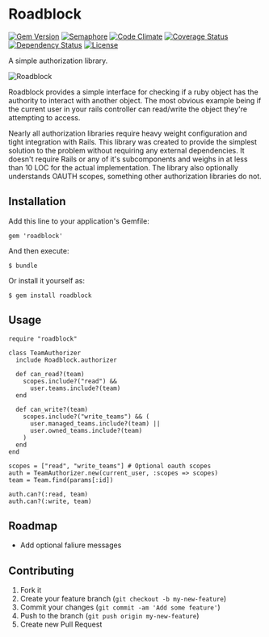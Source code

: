 # Roadblock

[![Gem Version](https://badge.fury.io/rb/roadblock.png)](http://badge.fury.io/rb/roadblock)
[![Semaphore](https://semaphoreapp.com/api/v1/projects/f1ccf0c3ff7565f975caef0fdfcf649f24f033fb/118939/shields_badge.png)](https://semaphoreapp.com/minter/roadblock)
[![Code Climate](https://codeclimate.com/github/teamsnap/roadblock.png)](https://codeclimate.com/github/teamsnap/roadblock)
[![Coverage Status](https://coveralls.io/repos/teamsnap/roadblock/badge.png?branch=master)](https://coveralls.io/r/teamsnap/roadblock?branch=master)
[![Dependency Status](https://gemnasium.com/teamsnap/roadblock.png)](https://gemnasium.com/teamsnap/roadblock)
[![License](http://img.shields.io/license/MIT.png?color=green)](http://opensource.org/licenses/MIT)

A simple authorization library.

![Roadblock](http://i.imgur.com/RzJlc7D.jpg)

Roadblock provides a simple interface for checking if a ruby object has the authority to interact with another object. The most obvious example being if the current user in your rails controller can read/write the object they're attempting to access.

Nearly all authorization libraries require heavy weight configuration and tight integration with Rails. This library was created to provide the simplest solution to the problem without requiring any external dependencies. It doesn't require Rails or any of it's subcomponents and weighs in at less than 10 LOC for the actual implementation. The library also optionally understands OAUTH scopes, something other authorization libraries do not.

## Installation

Add this line to your application's Gemfile:

    gem 'roadblock'

And then execute:

    $ bundle

Or install it yourself as:

    $ gem install roadblock

## Usage

    require "roadblock"

    class TeamAuthorizer
      include Roadblock.authorizer

      def can_read?(team)
        scopes.include?("read") &&
          user.teams.include?(team)
      end

      def can_write?(team)
        scopes.include?("write_teams") && (
          user.managed_teams.include?(team) ||
          user.owned_teams.include?(team)
        )
      end
    end

    scopes = ["read", "write_teams"] # Optional oauth scopes
    auth = TeamAuthorizer.new(current_user, :scopes => scopes)
    team = Team.find(params[:id])

    auth.can?(:read, team)
    auth.can?(:write, team)
    
## Roadmap

- Add optional faliure messages

## Contributing

1. Fork it
2. Create your feature branch (`git checkout -b my-new-feature`)
3. Commit your changes (`git commit -am 'Add some feature'`)
4. Push to the branch (`git push origin my-new-feature`)
5. Create new Pull Request
